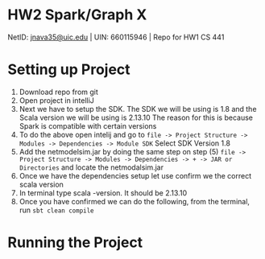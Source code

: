 # HW2 Spark/Graph X

NetID: jnava35@uic.edu | UIN: 660115946 | Repo for HW1 CS 441

# Setting up Project

1. Download repo from git
2. Open project in intelliJ 
3. Next we have to setup the SDK. The SDK we will be using is 1.8 and the Scala version we will be using is 2.13.10
   The reason for this is because Spark is compatible with certain versions
5. To do the above open intelij and go to `file -> Project Structure -> Modules -> Dependencies -> Module SDK` Select SDK Version 1.8
6. Add the netmodelsim.jar by doing the same step on step (5) `file -> Project Structure -> Modules -> Dependencies -> + -> JAR or              Directories` and locate the netmodalsim.jar
7. Once we have the dependencies setup let use confirm we the correct scala version
8. In terminal type scala -version. It should be 2.13.10
9. Once you have confirmed we can do the following, from the terminal, run `sbt clean compile`

# Running the Project 


